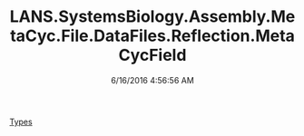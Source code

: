 ﻿---
title: LANS.SystemsBiology.Assembly.MetaCyc.File.DataFiles.Reflection.MetaCycField
date: 6/16/2016 4:56:56 AM
---

[Types](T-LANS.SystemsBiology.Assembly.MetaCyc.File.DataFiles.Reflection.MetaCycField.Types.html)
